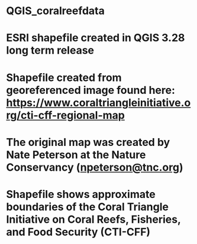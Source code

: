 # QGIS_coralreefdata
# ESRI shapefile created in QGIS 3.28 long term release
# Shapefile created from georeferenced image found here: https://www.coraltriangleinitiative.org/cti-cff-regional-map
# The original map was created by Nate Peterson at the Nature Conservancy (npeterson@tnc.org)
# Shapefile shows approximate boundaries of the Coral Triangle Initiative on Coral Reefs, Fisheries, and Food Security (CTI-CFF)
